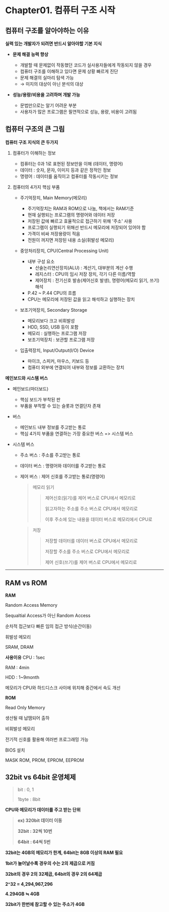 # Chapter01. 컴퓨터 구조 시작


## 컴퓨터 구조를 알아야하는 이유
  <b>실력 있는 개발자가 되려면 반드시 알아야할 기본 지식</b>

* <b>문제 해결 능력 향상</b>
  * 개발할 때 문제없이 작동했던 코드가 실사용자들에게 작동되지 않을 경우
  * 컴퓨터 구조를 이해하고 있다면 문제 상황 빠르게 진단
  * 문제 해결의 실마리 탐색 가능
  * &rarr; 미지의 대상이 아닌 분석의 대상

    
* <b>성능/용량/비용을 고려하며 개발 가능</b>
  * 문법만으로는 알기 어려운 부분
  * 사용자가 많은 프로그램은 필연적으로 성능, 용량, 비용이 고려됨


## 컴퓨터 구조의 큰 그림
  <b>컴퓨터 구조 지식의 큰 두가지</b>

  1. 컴퓨터가 이해하는 정보
     * 컴퓨터는 0과 1로 표현된 정보만을 이해 (데이터, 명령어)
     * 데이터 : 숫자, 문자, 이미지 등과 같은 정적인 정보
     * 명령어 : 데이터를 움직이고 컴퓨터를 작동시키는 정보

     
  2. 컴퓨터의 4가지 핵심 부품
     * 주기억장치, Main Memory(메모리)
       * 주기억장치는 RAM과 ROM으로 나눔, 책에서는 RAM기준
       * 현재 실행되는 프로그램의 명령어와 데이터 저장
       * 저장된 값에 빠르고 효율적으로 접근하기 위해 '주소' 사용
       * 프로그램이 실행되기 위해선 반드시 메모리에 저장되어 있어야 함
       * 가격이 비싸 저장용량이 적음
       * 전원이 꺼지면 저장된 내용 소실(휘발성 메모리)

     * 중앙처리장치, CPU(Central Processing Unit)
       * 내부 구성 요소
         * 산술논리연산장치(ALU) : 계산기, 대부분의 계산 수행
         * 레지스터 : CPU의 임시 저장 장치, 각기 다른 이름/역할
         * 제어장치 : 전기신호 발송(제어신호 발생), 명령어(메모리 읽기, 쓰기) 해석
        * P.42 ~ P.44 CPU의 흐름
        * CPU는 메모리에 저장된 값을 읽고 해석하고 실행하는 장치

      * 보조기억장치, Secondary Storage
        * 메모리보다 크고 비휘발성
        * HDD, SSD, USB 등이 포함
        * 메모리 : 실행하는 프로그램 저장
        * 보조기억장치 : 보관할 프로그램 저장

      * 입출력장치, Input/Output(I/O) Device
        * 마이크, 스피커, 마우스, 키보드 등
        * 컴퓨터 외부에 연결되어 내부와 정보를 교환하는 장치

<b>메인보드와 시스템 버스</b>
* 메인보드(마더보드)
  * 핵심 보드가 부착된 판
  * 부품을 부착할 수 있는 슬롯과 연결단자 존재
  
* 버스
  * 메인보드 내부 정보를 주고받는 통로
  * 핵심 4가지 부품을 연결하는 가장 중요한 버스 => 시스템 버스
    
* 시스템 버스
  * 주소 버스 : 주소를 주고받는 통로
  * 데이터 버스 : 명령어와 데이터를 주고받는 통로
  * 제어 버스 : 제어 신호를 주고받는 통로(명령어)
    > 메모리 읽기
    >   > 제어신호(읽기)를 제어 버스로 CPU에서 메모리로
    >   > 
    >   > 읽고자하는 주소를 주소 버스로 CPU에서 메모리로
    >   > 
    >   > 이후 주소에 있는 내용을 데이터 버스로 메모리에서 CPU로


    > 저장
    >   > 저장할 데이터를 데이터 버스로 CPU에서 메모리로
    >   > 
    >   > 저장할 주소를 주소 버스로 CPU에서 메모리로
    >   > 
    >   > 제어 신호(쓰기)를 제어 버스로 CPU에서 메모리로

-------

## RAM vs ROM
<b>RAM</b>

Random Access Memory

Sequaltial Access가 아닌 Random Access

순차적 접근보다 빠른 임의 접근 방식(순간이동)

휘발성 메모리

SRAM, DRAM

<b>사용이유</b>
CPU : 1sec

RAM : 4min

HDD : 1~9month

메모리가 CPU와 하드디스크 사이에 위치해 중간에서 속도 개선

<b>ROM</b>

Read Only Memory

생산될 때 납땜되어 출하

비휘발성 메모리

전기적 신호를 활용해 여러번 프로그래밍 가능

BIOS 설치

MASK ROM, PROM, EPROM, EEPROM

## 32bit vs 64bit 운영체제


> bit : 0, 1
> 
> 1byte : 8bit


<b>CPU와 메모리가 데이터를 주고 받는 단위

> ex) 320bit 데이터 이동
> 
> 32bit : 32씩 10번
> 
> 64bit : 64씩 5번

<b>32bit는 4GB의 메모리가 한계, 64bit는 8GB 이상의 RAM 필요

1bit가 늘어날수록 경우의 수는 2의 제곱으로 커짐

32bit의 경우 2의 32제곱, 64bit의 경우 2의 64제곱

2^32 = 4,294,967,296

4.294GB ≒ 4GB

32bit가 한번에 참고할 수 있는 주소가 4GB

